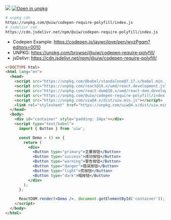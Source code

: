 [![](https://data.jsdelivr.com/v1/package/npm/@uiw/codepen-require-polyfill/badge)](https://www.jsdelivr.com/package/npm/@uiw/codepen-require-polyfill)
[![Open in unpkg](https://img.shields.io/badge/Open%20in-unpkg-blue?label=@uiw/codepen-require-polyfill)](https://uiwjs.github.io/npm-unpkg/#/pkg/@uiw/codepen-require-polyfill/file/README.md)

```bash
# unpkg cdn
https://unpkg.com/@uiw/codepen-require-polyfill/index.js
# jsdelivr cdn
https://cdn.jsdelivr.net/npm/@uiw/codepen-require-polyfill/index.js
```

- Codepen Example: https://codepen.io/jaywcjlove/pen/wvzPgqm?editors=0010
- UNPKG: https://unpkg.com/browse/@uiw/codepen-require-polyfill/
- jsDelivr: https://cdn.jsdelivr.net/npm/@uiw/codepen-require-polyfill/


```html
<!DOCTYPE html>
<html lang="en">
  <head>
    <script src="https://unpkg.com/@babel/standalone@7.17.x/babel.min.js" crossorigin></script>
    <script src="https://unpkg.com/react@16.x/umd/react.development.js" crossorigin></script>
    <script src="https://unpkg.com/react-dom@16.x/umd/react-dom.development.js" crossorigin></script>
    <script src="https://unpkg.com/@uiw/codepen-require-polyfill/index.js"></script>
    <script src="https://unpkg.com/uiw@4.x/dist/uiw.min.js"></script>
    <link rel="stylesheet" href="https://unpkg.com/uiw@4.x/dist/uiw.min.css">
  </head>
  <body>
    <div id="container" style="padding: 24px"></div>
    <script type="text/babel">
      import { Button } from 'uiw';

      const Demo = () => {
        return (
          <div>
            <Button type="primary">主要按钮</Button>
            <Button type="success">成功按钮</Button>
            <Button type="warning">警告按钮</Button>
            <Button type="danger">错误按钮</Button>
            <Button type="light">亮按钮</Button>
            <Button type="dark">暗按钮</Button>
          </div>
        );
      };

      ReactDOM.render(<Demo />, document.getElementById('container'));
    </script>
  </body>
</html>
```